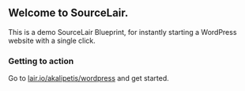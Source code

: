 ## Welcome to SourceLair.

This is a demo SourceLair Blueprint, for instantly starting a WordPress website with a single click.

### Getting to action

Go to [lair.io/akalipetis/wordpress](http://lair.io/akalipetis/wordpress) and get started.
